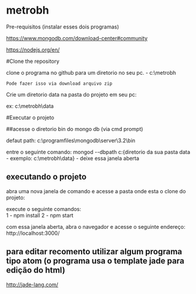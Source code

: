 # metrobh

Pre-requisitos (instalar esses dois programas)

https://www.mongodb.com/download-center#community

https://nodejs.org/en/

#Clone the repository

clone o programa no github para um diretorio no seu pc. - c:\metrobh

    Pode fazer isso via download arquivo zip

Crie um diretorio data na pasta do projeto em seu pc:

ex: c:\metrobh\data

#Executar o projeto

##acesse o diretorio bin do mongo db (via cmd prompt)

defaut path: c:\programfiles\mongodb\server\3.2\bin

entre o seguinte comando: mongod --dbpath c:\{diretorio da sua pasta data - exemplo: c:\metrobh\data} - deixe essa janela aberta

## executando o projeto

abra uma nova janela de comando e acesse a pasta onde esta o clone do projeto: 

execute o seguinte comandos:  
1 - npm install
2 - npm start

com essa janela aberta, abra o navegador e acesse o seguinte endereço: http://localhost:3000/

## para editar recomento utilizar algum programa tipo atom (o programa usa o template jade para edição do html)

http://jade-lang.com/

